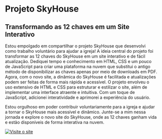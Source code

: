 <h1>Projeto SkyHouse</h1>
<h2><strong>Transformando as 12 chaves em um Site Interativo</strong></h2>
<p>Estou empolgado em compartilhar o projeto SkyHouse que desenvolvi como trabalho voluntário para ajudar a igreja! A ideia central do projeto foi transformar as 12 chaves do SkyHouse em um site interativo e de fácil atualização. Dediquei tempo e conhecimento em HTML, CSS e um pouco de JavaScript para criar uma plataforma na nuvem que substitui o antigo método de disponibilizar as chaves apenas por meio de downloads em PDF. Agora, com o novo site, a dinâmica do SkyHouse é facilitada e atualizações podem ser feitas de forma mais rápida e acessível. O projeto envolveu o uso extensivo de HTML e CSS para estruturar e estilizar o site, além de implementar uma interface atraente e intuitiva. Com um toque de JavaScript, adicionei interatividade e aprimorei a experiência do usuário.</p>
<p>Estou orgulhoso em poder contribuir voluntariamente para a igreja e ajudar a tornar o SkyHouse mais acessível e dinâmico. Junte-se a mim nessa jornada e explore o novo site do SkyHouse, onde as 12 chaves ganham vida e estão disponíveis de forma interativa na nuvem.</p>

[![Visite o site](https://img.shields.io/badge/Site-Online-blue)](https://mr-programador.github.io/SkyHouse-Projeto/)

